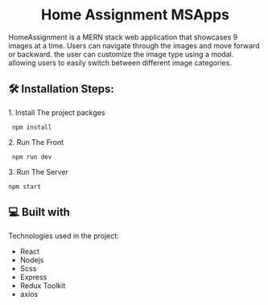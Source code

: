 <h1 align="center" id="title">Home Assignment MSApps</h1>

<p id="description">
HomeAssignment is a MERN stack web application that showcases 9 images at a time.
 Users can navigate through the images and move forward or backward. the user can customize the image type using a modal. 
 allowing users to easily switch between different image categories.
</p>

<h2>🛠️ Installation Steps:</h2>

<p>1. Install The project packges</p>

```
 npm install
```

<p>2. Run The Front</p>

```
 npm run dev
```

<p>3. Run The Server</p>

```
npm start
```

<h2>💻 Built with</h2>

Technologies used in the project:

- React
- Nodejs
- Scss
- Express
- Redux Toolkit
- axios
